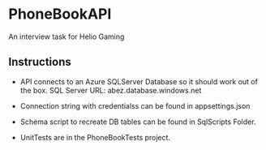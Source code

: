 # PhoneBookAPI
 An interview task for Helio Gaming

## Instructions
 * API connects to an Azure SQLServer Database so it should work out of the box. SQL Server URL: abez.database.windows.net
 * Connection string with credentialss can be found in appsettings.json

 * Schema script to recreate DB tables can be found in SqlScripts Folder.

 * UnitTests are in the PhoneBookTests project.
